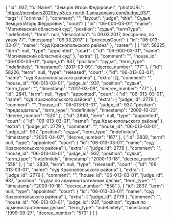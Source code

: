 {
    "id": 937,
    "fullName": "Земцов Игорь Федорович",
    "photoURL": "https://members2020by.s3.eu-north-1.amazonaws.com/judge_937",
    "tags": [
        "criminal"
    ],
    "comment": "",
    "layout": "judge",
    "title": "Судья Земцов Игорь Федорович",
    "court": {
        "id": "06-000-03-01",
        "name": "Могилевский областной суд",
        "position": "судья",
        "termType": "indefinitely",
        "term": null,
        "description": "c 09.03.2017, бессрочно, по указу 77",
        "timestamp": "09.03.2017"
    },
    "previousCourt": {
        "id": "06-013-03-01",
        "name": "суд Краснопольского района"
    },
    "career": [
        {
            "id": 58225,
            "term": null,
            "type": "appointed",
            "court": {
                "id": "06-000-03-01",
                "name": "Могилевский областной суд"
            },
            "extra": [],
            "comment": "",
            "house_id": "06-000-03-01",
            "judge_id": 937,
            "position": "судья",
            "term_type": "indefinitely",
            "timestamp": "2017-03-09",
            "decree_number": "77"
        },
        {
            "id": 58226,
            "term": null,
            "type": "released",
            "court": {
                "id": "06-013-03-01",
                "name": "суд Краснопольского района"
            },
            "extra": [],
            "comment": "",
            "house_id": "06-013-03-01",
            "judge_id": 937,
            "position": "судья",
            "term_type": "",
            "timestamp": "2017-03-09",
            "decree_number": "77"
        },
        {
            "id": 2841,
            "term": null,
            "type": "appointed",
            "court": {
                "id": "06-013-03-01",
                "name": "суд Краснопольского района"
            },
            "extra": {
                "judge_id": 2779
            },
            "comment": "",
            "house_id": "06-013-03-01",
            "judge_id": 937,
            "position": "председатель",
            "term_type": "indefinitely",
            "timestamp": "2009-10-23",
            "decree_number": "520"
        },
        {
            "id": 2840,
            "term": null,
            "type": "appointed",
            "court": {
                "id": "06-013-03-01",
                "name": "суд Краснопольского района"
            },
            "extra": {
                "judge_id": 2779
            },
            "comment": "",
            "house_id": "06-013-03-01",
            "judge_id": 937,
            "position": "судья",
            "term_type": "indefinitely",
            "timestamp": "2005-04-07",
            "decree_number": "167"
        },
        {
            "id": 2838,
            "term": null,
            "type": "appointed",
            "court": {
                "id": "06-013-03-01",
                "name": "суд Краснопольского района"
            },
            "extra": {
                "judge_id": 2779
            },
            "comment": "",
            "house_id": "06-013-03-01",
            "judge_id": 937,
            "position": "судья",
            "term_type": "indefinitely",
            "timestamp": "2000-10-18",
            "decree_number": "558"
        },
        {
            "id": 2839,
            "term": null,
            "type": "released",
            "court": {
                "id": "06-013-03-01",
                "name": "суд Краснопольского района"
            },
            "extra": {
                "judge_id": 2779
            },
            "comment": "",
            "house_id": "06-013-03-01",
            "judge_id": 937,
            "position": "судья по административным делам",
            "term_type": "",
            "timestamp": "2000-10-18",
            "decree_number": "558"
        },
        {
            "id": 2837,
            "term": null,
            "type": "appointed",
            "court": {
                "id": "06-013-03-01",
                "name": "суд Краснопольского района"
            },
            "extra": {
                "judge_id": 2779
            },
            "comment": "",
            "house_id": "06-013-03-01",
            "judge_id": 937,
            "position": "судья по административным делам",
            "term_type": "indefinitely",
            "timestamp": "1999-09-27",
            "decree_number": "570"
        }
    ]
}